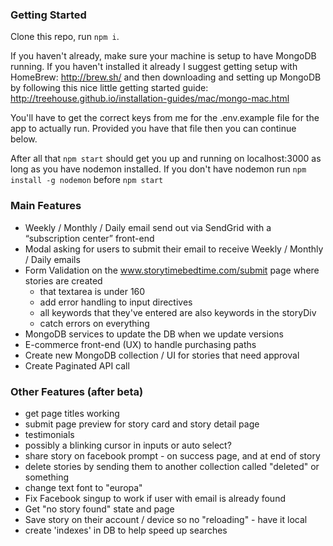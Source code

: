 ### Getting Started
Clone this repo, run ```npm i```.  

If you haven't already, make sure your machine is setup to have MongoDB running.  If you haven't installed it already I suggest getting setup with HomeBrew: http://brew.sh/ and then downloading and setting up MongoDB by following this nice little getting started guide: http://treehouse.github.io/installation-guides/mac/mongo-mac.html

You'll have to get the correct keys from me for the .env.example file for the app to actually run.  Provided you have that file then you can continue below.

After all that `npm start` should get you up and running on localhost:3000 as long as you have nodemon installed.  If you don't have nodemon run `npm install -g nodemon` before `npm start`

### Main Features
- Weekly / Monthly / Daily email send out via SendGrid with a “subscription center” front-end
- Modal asking for users to submit their email to receive Weekly / Monthly / Daily emails
- Form Validation on the www.storytimebedtime.com/submit page where stories are created
  - that textarea is under 160
  - add error handling to input directives
  - all keywords that they've entered are also keywords in the storyDiv
  - catch errors on everything
- MongoDB services to update the DB when we update versions
- E-commerce front-end (UX) to handle purchasing paths
- Create new MongoDB collection / UI for stories that need approval
- Create Paginated API call

### Other Features (after beta)
- get page titles working
- submit page preview for story card and story detail page
- testimonials
- possibly a blinking cursor in inputs or auto select?
- share story on facebook prompt - on success page, and at end of story
- delete stories by sending them to another collection called "deleted" or something
- change text font to "europa"
- Fix Facebook singup to work if user with email is already found
- Get "no story found" state and page
- Save story on their account / device so no "reloading" - have it local
- create 'indexes' in DB to help speed up searches
